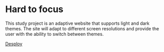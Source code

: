 # Hard to focus

This study project is an adaptive website that supports light and dark themes. The site will adapt to different screen resolutions and provide the user with the ability to switch between themes.

[Desploy](https://akseee.github.io/slozhno-sosredotochitsya/)
